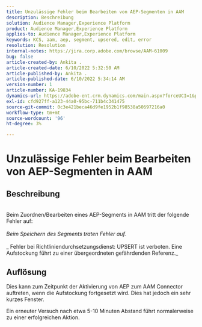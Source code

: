```yaml
---
title: Unzulässige Fehler beim Bearbeiten von AEP-Segmenten in AAM
description: Beschreibung
solution: Audience Manager,Experience Platform
product: Audience Manager,Experience Platform
applies-to: Audience Manager,Experience Platform
keywords: KCS, aam, aep, segment, upsered, edit, error
resolution: Resolution
internal-notes: https://jira.corp.adobe.com/browse/AAM-61009
bug: false
article-created-by: Ankita .
article-created-date: 6/10/2022 5:32:50 AM
article-published-by: Ankita .
article-published-date: 6/10/2022 5:34:14 AM
version-number: 1
article-number: KA-19834
dynamics-url: https://adobe-ent.crm.dynamics.com/main.aspx?forceUCI=1&pagetype=entityrecord&etn=knowledgearticle&id=8701dcc2-7ee8-ec11-bb3c-000d3a3bd4a0
exl-id: cfd927ff-a123-44a0-95bc-711b4c341475
source-git-commit: 0c3e421beca46d9fe1952b1f98538a50697216a0
workflow-type: tm+mt
source-wordcount: '96'
ht-degree: 3%

---
```


# Unzulässige Fehler beim Bearbeiten von AEP-Segmenten in AAM

## Beschreibung

<br>Beim Zuordnen/Bearbeiten eines AEP-Segments in AAM tritt der folgende Fehler auf:<br><br>_Beim Speichern des Segments traten Fehler auf._<br><br>_ Fehler bei Richtliniendurchsetzungsdienst: UPSERT ist verboten. Eine Aufstockung führt zu einer übergeordneten gefährdenden Referenz._<br>

## Auflösung


Dies kann zum Zeitpunkt der Aktivierung von AEP zum AAM Connector auftreten, wenn die Aufstockung fortgesetzt wird. Dies hat jedoch ein sehr kurzes Fenster.

Ein erneuter Versuch nach etwa 5-10 Minuten Abstand führt normalerweise zu einer erfolgreichen Aktion.
